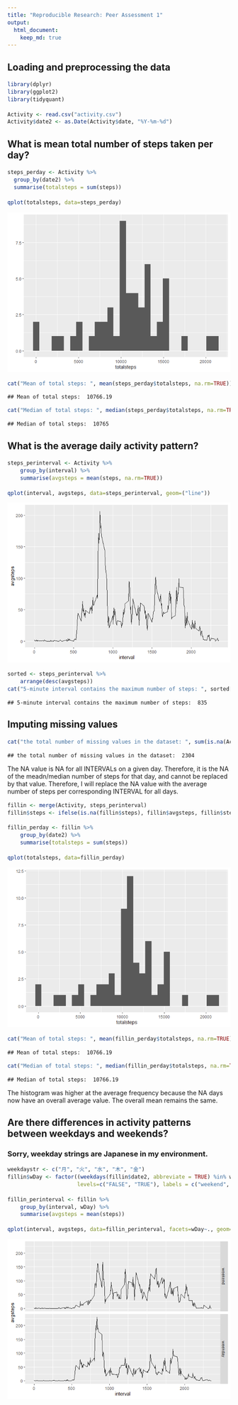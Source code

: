 ```yaml
---
title: "Reproducible Research: Peer Assessment 1"
output: 
  html_document:
    keep_md: true
---
```




## Loading and preprocessing the data


```r
library(dplyr)
library(ggplot2)
library(tidyquant)

Activity <- read.csv("activity.csv")
Activity$date2 <- as.Date(Activity$date, "%Y-%m-%d")
```

## What is mean total number of steps taken per day?


```r
steps_perday <- Activity %>%
  group_by(date2) %>%
  summarise(totalsteps = sum(steps))

qplot(totalsteps, data=steps_perday)
```

![](PA1_template_files/figure-html/unnamed-chunk-2-1.png)<!-- -->


```r
cat("Mean of total steps: ", mean(steps_perday$totalsteps, na.rm=TRUE))
```

```
## Mean of total steps:  10766.19
```

```r
cat("Median of total steps: ", median(steps_perday$totalsteps, na.rm=TRUE))
```

```
## Median of total steps:  10765
```

## What is the average daily activity pattern?


```r
steps_perinterval <- Activity %>%
    group_by(interval) %>%
    summarise(avgsteps = mean(steps, na.rm=TRUE))

qplot(interval, avgsteps, data=steps_perinterval, geom=("line"))
```

![](PA1_template_files/figure-html/unnamed-chunk-4-1.png)<!-- -->


```r
sorted <- steps_perinterval %>%
    arrange(desc(avgsteps))
cat("5-minute interval contains the maximum number of steps: ", sorted[[1,1]])
```

```
## 5-minute interval contains the maximum number of steps:  835
```

## Imputing missing values


```r
cat("the total number of missing values in the dataset: ", sum(is.na(Activity$steps)))
```

```
## the total number of missing values in the dataset:  2304
```

The NA value is NA for all INTERVALs on a given day.
Therefore, it is the NA of the meadn/median number of steps for that day, and cannot be replaced by that value.
Therefore, I will replace the NA value with the average number of steps per corresponding INTERVAL for all days.



```r
fillin <- merge(Activity, steps_perinterval)
fillin$steps <- ifelse(is.na(fillin$steps), fillin$avgsteps, fillin$steps)

fillin_perday <- fillin %>%
    group_by(date2) %>%
    summarise(totalsteps = sum(steps))

qplot(totalsteps, data=fillin_perday)
```

![](PA1_template_files/figure-html/unnamed-chunk-7-1.png)<!-- -->

```r
cat("Mean of total steps: ", mean(fillin_perday$totalsteps, na.rm=TRUE))
```

```
## Mean of total steps:  10766.19
```

```r
cat("Median of total steps: ", median(fillin_perday$totalsteps, na.rm=TRUE))
```

```
## Median of total steps:  10766.19
```
The histogram was higher at the average frequency because the NA days now have an overall average value.
The overall mean remains the same.

## Are there differences in activity patterns between weekdays and weekends?

### Sorry, weekday strings are Japanese in my environment.


```r
weekdaystr <- c("月", "火", "水", "木", "金")
fillin$wDay <- factor((weekdays(fillin$date2, abbreviate = TRUE) %in% weekdaystr),
                      levels=c("FALSE", "TRUE"), labels = c("weekend", "weekday"))

fillin_perinterval <- fillin %>%
    group_by(interval, wDay) %>%
    summarise(avgsteps = mean(steps))

qplot(interval, avgsteps, data=fillin_perinterval, facets=wDay~., geom=c("line"))
```

![](PA1_template_files/figure-html/unnamed-chunk-8-1.png)<!-- -->
